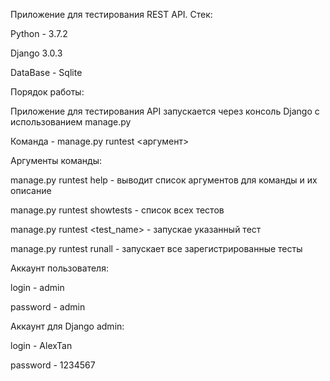 Приложение для тестирования REST API.
Стек:

Python - 3.7.2

Django 3.0.3

DataBase - Sqlite

Порядок работы:

Приложение для тестирования API запускается через консоль Django с использованием manage.py

Команда - manage.py runtest <аргумент>

Аргументы команды:

manage.py runtest help - выводит список аргументов для команды и их описание

manage.py runtest showtests - список всех тестов

manage.py runtest <test_name> - запускае указанный тест

manage.py runtest runall - запускает все зарегистрированные тесты

Аккаунт пользователя:

login - admin

password - admin

Аккаунт для Django admin:

login - AlexTan

password - 1234567
